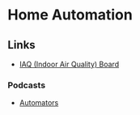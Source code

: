 # Home Automation

## Links

- [IAQ (Indoor Air Quality) Board](https://github.com/nkitanov/iaq_board)

### Podcasts

- [Automators](https://www.relay.fm/automators/41)